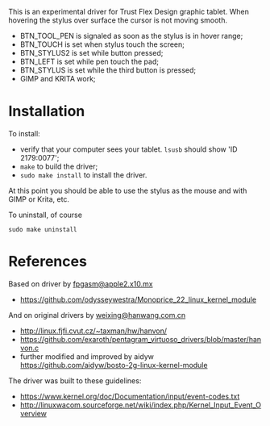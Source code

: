 This is an experimental driver for Trust Flex Design graphic tablet.
When hovering the stylus over surface the cursor is not moving smooth.

  - BTN_TOOL_PEN is signaled as soon as the stylus is in hover range;
  - BTN_TOUCH is set when stylus touch the screen;
  - BTN_STYLUS2 is set while button pressed;
  - BTN_LEFT is set while pen touch the pad;
  - BTN_STYLUS is set while the third button is pressed;
  - GIMP and KRITA work;

Installation
============

To install:
- verify that your computer sees your tablet.  `lsusb` should show 'ID 2179:0077';
- `make` to build the driver;
- `sudo make install` to install the driver.

At this point you should be able to use the stylus as the mouse and with GIMP or Krita, etc.

To uninstall, of course
```
sudo make uninstall
```
References
==========
Based on driver by <fpgasm@apple2.x10.mx>
- https://github.com/odysseywestra/Monoprice_22_linux_kernel_module

And on original drivers by  <weixing@hanwang.com.cn>
- http://linux.fjfi.cvut.cz/~taxman/hw/hanvon/
- https://github.com/exaroth/pentagram_virtuoso_drivers/blob/master/hanvon.c
- further modified and improved by aidyw https://github.com/aidyw/bosto-2g-linux-kernel-module

The driver was built to these guidelines:
- https://www.kernel.org/doc/Documentation/input/event-codes.txt
- http://linuxwacom.sourceforge.net/wiki/index.php/Kernel_Input_Event_Overview


